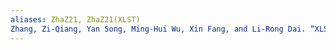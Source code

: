 ```yaml
---
aliases: ZhaZ21, ZhaZ21(XLST)
Zhang, Zi-Qiang, Yan Song, Ming-Hui Wu, Xin Fang, and Li-Rong Dai. “XLST: Cross-Lingual Self-Training to Learn Multilingual Representation for Low Resource Speech Recognition.” arXiv, March 15, 2021. [https://doi.org/10.48550/arXiv.2103.08207](https://doi.org/10.48550/arXiv.2103.08207).
---
```


